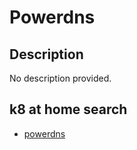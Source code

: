# Powerdns

## Description

No description provided.

## k8 at home search

- [powerdns](https://nanne.dev/k8s-at-home-search/#/powerdns)
